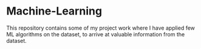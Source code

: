 # Machine-Learning

This repository contains some of my project work where I have applied few ML algorithms on the dataset, to arrive at valuable information from the dataset.
